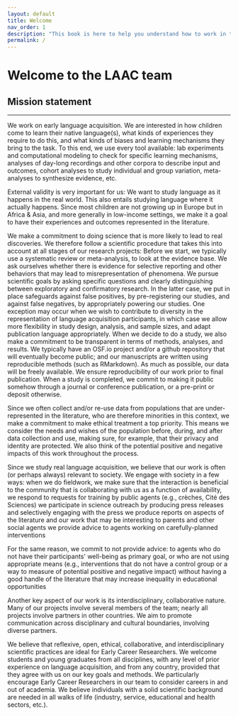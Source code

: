 ```yaml
---
layout: default
title: Welcome
nav_order: 1
description: "This book is here to help you understand how to work in the lab"
permalink: /
---
```


# Welcome to the LAAC team

## Mission statement

---

We work on early language acquisition. We are interested in how children come to learn their native language(s), what kinds of experiences they require to do this, and what kinds of biases and learning mechanisms they bring to the task. To this end, we use every tool available: lab experiments and computational modeling to check for specific learning mechanisms, analyses of day-long recordings and other corpora to describe input and outcomes, cohort analyses to study individual and group variation, meta-analyses to synthesize evidence, etc.

External validity is very important for us: We want to study language as it happens in the real world. This also entails studying language where it actually happens. Since most children are not growing up in Europe but in Africa & Asia, and more generally in low-income settings, we make it a goal to have their experiences and outcomes represented in the literature.
 
We make a commitment to doing science that is more likely to lead to real discoveries. We therefore follow a scientific procedure that takes this into account at all stages of our research projects:
Before we start, we typically use a systematic review or meta-analysis, to look at the evidence base. We ask ourselves whether there is evidence for selective reporting and other behaviors that may lead to misrepresentation of phenomena.
We pursue scientific goals by asking specific questions and clearly distinguishing between exploratory and confirmatory research. In the latter case, we put in place safeguards against false positives, by pre-registering our studies, and against false negatives, by appropriately powering our studies. One exception may occur when we wish to contribute to diversity in the representation of language acquisition participants, in which case we allow more flexibility in study design, analysis, and sample sizes, and adapt publication language appropriately.
When we decide to do a study, we also make a commitment to be transparent in terms of methods, analyses, and results. We typically have an OSF.io project and/or a github repository that will eventually become public; and our manuscripts are written using reproducible methods (such as RMarkdown). As much as possible, our data will be freely available. We ensure reproducibility of our work prior to final publication.
When a study is completed, we commit to making it public somehow through a journal or conference publication, or a pre-print or deposit otherwise.
 
Since we often collect and/or re-use data from populations that are under-represented in the literature, who are therefore minorities in this context, we make a commitment to make ethical treatment a top priority. This means we consider the needs and wishes of the population before, during, and after data collection and use, making sure, for example, that their privacy and identity are protected. We also think of the potential positive and negative impacts of this work throughout the process.
 
Since we study real language acquisition, we believe that our work is often (or perhaps always) relevant to society. We engage with society in a few ways:
when we do fieldwork, we make sure that the interaction is beneficial to the community that is collaborating with us
as a function of availability, we respond to requests for training by public agents (e.g., crèches, Cité des Sciences)
we participate in science outreach by producing press releases and selectively engaging with the press
we produce reports on aspects of the literature and our work that may be interesting to parents and other social agents
we provide advice to agents working on carefully-planned interventions
 
For the same reason, we commit to not provide advice:
to agents who do not have their participants' well-being as primary goal, or who are not using appropriate means (e.g., interventions that do not have a control group or a way to measure of potential positive and negative impact)
without having a good handle of the literature
that may increase inequality in educational opportunities
 
Another key aspect of our work is its interdisciplinary, collaborative nature. Many of our projects involve several members of the team; nearly all projects involve partners in other countries. We aim to promote communication across disciplinary and cultural boundaries, involving diverse partners. 

We believe that reflexive, open, ethical, collaborative, and interdisciplinary scientific practices are ideal for Early Career Researchers. We welcome students and young graduates from all disciplines, with any level of prior experience on language acquisition, and from any country, provided that they agree with us on our key goals and methods. We particularly encourage Early Career Researchers in our team to consider careers in and out of academia. We believe individuals with a solid scientific background are needed in all walks of life (industry, service, educational and health sectors, etc.).